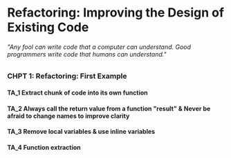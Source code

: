 # Refactoring: Improving the Design of Existing Code
###### "Any fool can write code that a computer can understand. Good programmers write code that humans can understand."

### CHPT 1: Refactoring: First Example
#### TA_1 Extract chunk of code into its own function
#### TA_2 Always call the return value from a function "result" & Never be afraid to change names to improve clarity
#### TA_3 Remove local variables & use inline variables
#### TA_4 Function extraction
